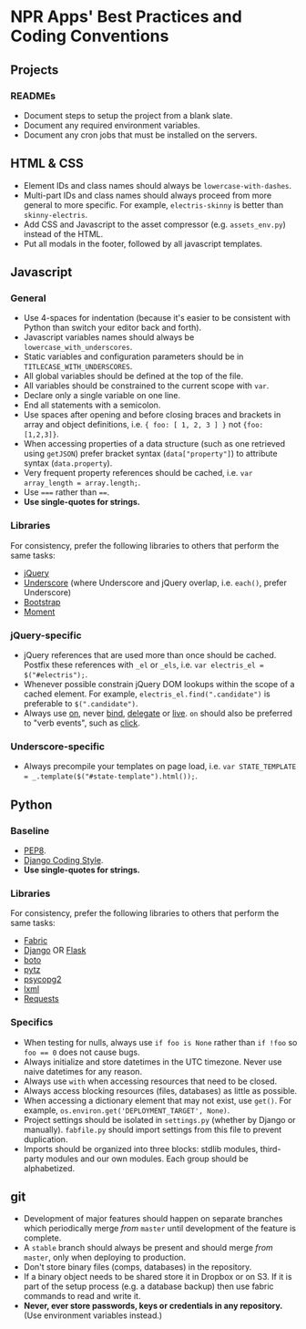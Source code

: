 # NPR Apps' Best Practices and Coding Conventions



## Projects

### READMEs

* Document steps to setup the project from a blank slate.
* Document any required environment variables.
* Document any cron jobs that must be installed on the servers.



## HTML & CSS

* Element IDs and class names should always be ``lowercase-with-dashes``.
* Multi-part IDs and class names should always proceed from more general to more specific. For example, ``electris-skinny`` is better than ``skinny-electris``.
* Add CSS and Javascript to the asset compressor (e.g. ``assets_env.py``) instead of the HTML.
* Put all modals in the footer, followed by all javascript templates.



## Javascript

### General

* Use 4-spaces for indentation (because it's easier to be consistent with Python than switch your editor back and forth).
* Javascript variables names should always be ``lowercase_with_underscores``.
* Static variables and configuration parameters should be in ``TITLECASE_WITH_UNDERSCORES``.
* All global variables should be defined at the top of the file.
* All variables should be constrained to the current scope with ``var``.
* Declare only a single variable on one line.
* End all statements with a semicolon.
* Use spaces after opening and before closing braces and brackets in array and object definitions, i.e. ``{ foo: [ 1, 2, 3 ] }`` not ``{foo:[1,2,3]}``.
* When accessing properties of a data structure (such as one retrieved using ``getJSON``) prefer bracket syntax (``data["property"]``) to attribute syntax (``data.property``).
* Very frequent property references should be cached, i.e. ``var array_length = array.length;``.
* Use ``===`` rather than ``==``.
* **Use single-quotes for strings.**

### Libraries

For consistency, prefer the following libraries to others that perform the same tasks:

* [jQuery](http://jquery.com/)
* [Underscore](http://documentcloud.github.com/underscore/) (where Underscore and jQuery overlap, i.e. ``each()``, prefer Underscore)
* [Bootstrap](http://twitter.github.com/bootstrap/)
* [Moment](http://momentjs.com/)

### jQuery-specific

* jQuery references that are used more than once should be cached. Postfix these references with ``_el`` or ``_els``, i.e. ``var electris_el = $("#electris");``.
* Whenever possible constrain jQuery DOM lookups within the scope of a cached element. For example, ``electris_el.find(".candidate")`` is preferable to ``$(".candidate")``.
* Always use [on](http://api.jquery.com/on/), never [bind](http://api.jquery.com/bind/), [delegate](http://api.jquery.com/delegate/) or [live](http://api.jquery.com/live/). ``on`` should also be preferred to "verb events", such as [click](http://api.jquery.com/click/).

### Underscore-specific

* Always precompile your templates on page load, i.e. ``var STATE_TEMPLATE = _.template($("#state-template").html());``.



## Python

### Baseline

* [PEP8](http://www.python.org/dev/peps/pep-0008/).
* [Django Coding Style](https://docs.djangoproject.com/en/dev/internals/contributing/writing-code/coding-style/).
* **Use single-quotes for strings.**

### Libraries

For consistency, prefer the following libraries to others that perform the same tasks:

* [Fabric](http://docs.fabfile.org/)
* [Django](https://www.djangoproject.com/) OR [Flask](http://flask.pocoo.org/)
* [boto](https://github.com/boto/boto)
* [pytz](http://pytz.sourceforge.net/)
* [psycopg2](http://www.initd.org/psycopg/)
* [lxml](http://lxml.de/)
* [Requests](http://docs.python-requests.org/en/latest/)

### Specifics

* When testing for nulls, always use ``if foo is None`` rather than ``if !foo`` so ``foo == 0`` does not cause bugs.
* Always initialize and store datetimes in the UTC timezone. Never use naive datetimes for any reason.
* Always use ``with`` when accessing resources that need to be closed.
* Always access blocking resources (files, databases) as little as possible.
* When accessing a dictionary element that may not exist, use ``get()``. For example, ``os.environ.get('DEPLOYMENT_TARGET', None)``.
* Project settings should be isolated in ``settings.py`` (whether by Django or manually). ``fabfile.py`` should import settings from this file to prevent duplication.
* Imports should be organized into three blocks: stdlib modules, third-party modules and our own modules. Each group should be alphabetized.



## git

* Development of major features should happen on separate branches which periodically merge *from* ``master`` until development of the feature is complete.
* A ``stable`` branch should always be present and should merge *from* ``master``, only when deploying to production.
* Don't store binary files (comps, databases) in the repository.
* If a binary object needs to be shared store it in Dropbox or on S3. If it is part of the setup process (e.g. a database backup) then use fabric commands to read and write it.
* **Never, ever store passwords, keys or credentials in any repository.** (Use environment variables instead.)



